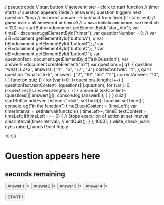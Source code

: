 / pseudo code
// start button
//   geteventlister - clcik to start function 
// timer  starts 
// question appears ?hide 
// answering question triggers next question. ?loop
// incorrect answer --> subtract from timer (if statement)
// game over = all answered or time=0 
//           = save initials and score. 
var timeLeft = 120;
var startButton=document.getElementById("start_btn"); 
var timeEl=document.getElementById("timer");
var questionNumber = 0;
// var aEl=document.getElementById("buttonA");
// var bEl=document.getElementById("buttonB");
// var cEl=document.getElementById("buttonC");
// var dEl=document.getElementById("buttonD");
var questionText=document.getElementById("askQuestion"); 
var answerEl=document.createElement("h2")
var questions =[
    q1={ 
        question: "what is 2+2",
        answers: ["4" , "2", "77", "3"],
        correctAnswer: "4",
    },
    q2={
        question: "what is 5+5",
        answers: ["2", "10", "55", "11"],
        correctAnswer: "10",
    }
]
function quiz () {
for (var i=0 ; i<questions.length; i++) {
    questionText.textContent=(questions[i].question);
    for (var j=0; j<questions[i].answers.length; j++) {
answerEl.textContent=(questions[i].answers[j]);
console.log (answerEl);
    }
}
}
quiz()
startButton.addEventListener("click", setTime());
function setTime() {
    console.log("in the function")
    timeEl.textContent = (timeLeft);
    var timerInterval = setInterval(function() {
      timeLeft--;
      timeEl.textContent = timeLeft;
      if(timeLeft === 0) {
        // Stops execution of action at set interval
        clearInterval(timerInterval);
        // endQuiz();
      }
    }, 1000);
  }
white_check_mark
eyes
raised_hands
React
Reply

10:03
<!DOCTYPE html>
<html lang="en">
<head>
  <meta charset="UTF-8">
  <meta name="viewport" content="width=device-width, initial-scale=1.0">
  <meta http-equiv="X-UA-Compatible" content="ie=edge">
  <title>Event Prevent Default Demo</title>
  <link rel="stylesheet" href="./css/style.css">
</head>
<body>
  <div class="wrapper">
    <div class="container">
      <div class= "card-contents"></div>
        <h1 id="askQuestion"> Question appears here</h1>
        <div id="timer">
            <h2> seconds remaining </h2>
        </div>
        <form>
          <button class="button" id="answerButton">Answer 1</button>>
          <button class="button" id="answerButton">Answer 2</button>>
          <button class="button" id="answerButton">Answer 3</button>>
          <button class="button" id="answerButton">Answer 4</button>>
        </form>
        <button class="button" id="start_btn"> START !</button>
      </div>
    </div>
  </div>
  <script src="./js/script.js"></script>
</body>
</html>